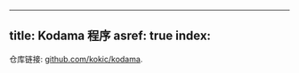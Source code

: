
---
title: Kodama 程序
asref: true
index: [](./index.md)
---

仓库链接: [github.com/kokic/kodama](https://github.com/kokic/kodama). 
